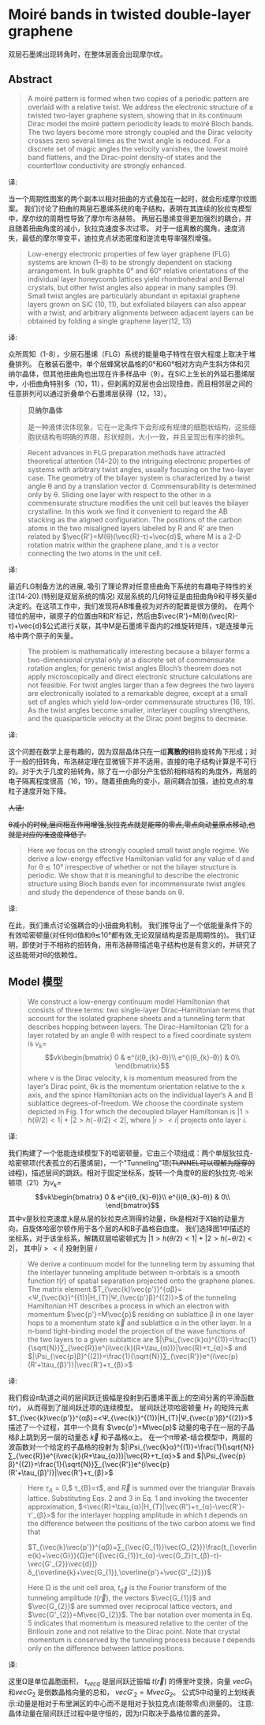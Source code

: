 # Moiré bands in twisted double-layer graphene

双层石墨烯出现转角时，在整体层面会出现摩尔纹。

## Abstract
>A moiré pattern is formed when two copies of a periodic pattern are overlaid with a relative twist. 
We address the electronic structure of a twisted two-layer graphene system, showing that in its continuum Dirac model the moiré pattern periodicity leads to moiré Bloch bands.
The two layers become more strongly coupled and the Dirac velocity crosses zero several times as the twist angle is reduced.
For a discrete set of magic angles the velocity vanishes, the lowest moiré band flattens, and the Dirac-point density-of states and the counterflow conductivity are strongly enhanced.

译:

当一个周期性图案的两个副本以相对扭曲的方式叠加在一起时，就会形成摩尔纹图案。
我们讨论了扭曲的两层石墨烯系统的电子结构，表明在其连续的狄拉克模型中，摩尔纹的周期性导致了摩尔布洛赫带。
两层石墨烯变得更加强烈的耦合，并且随着扭曲角度的减小，狄拉克速度多次过零。
对于一组离散的魔角，速度消失，最低的摩尔带变平，迪拉克点状态密度和逆流电导率强烈增强。

>Low-energy electronic properties of few layer graphene (FLG)
systems are known (1–8) to be strongly dependent on stacking
arrangement. 
In bulk graphite 0° and 60° relative orientations of the individual layer honeycomb lattices yield rhombohedral and Bernal crystals, but other twist angles also appear in many samples (9). Small twist angles are particularly abundant in epitaxial graphene layers grown on SiC (10, 11), but exfoliated bilayers can also appear with a twist, and arbitrary alignments between adjacent layers can be obtained by folding a single graphene layer(12, 13)

译:

众所周知（1-8），少层石墨烯（FLG）系统的能量电子特性在很大程度上取决于堆叠排列。
在散装石墨中，单个层蜂窝状晶格的0°和60°相对方向产生斜方体和贝纳尔晶体，但其他扭曲角也出现在许多样品中（9）。在SiC上生长的外延石墨烯层中，小扭曲角特别多（10，11），但剥离的双层也会出现扭曲，而且相邻层之间的任意排列可以通过折叠单个石墨烯层获得（12，13）。

>**贝纳尔晶体**
>
>是一种液体流体现象，它在一定条件下会形成有规律的细胞状结构，这些细胞状结构有明确的界限，形状规则，大小一致，并且呈现出有序的排列。

>Recent advances in FLG preparation methods have attracted theoretical attention (14–20) to the intriguing electronic properties of systems with arbitrary twist angles, usually focusing on the two-layer case.
The geometry of the bilayer system is characterized by a twist angle θ and by a translation vector d. 
Commensurability is determined only by θ.
Sliding one layer with respect to the other in a commensurate structure modifies the unit cell but leaves the bilayer crystalline. 
In this work we find it convenient to regard the AB stacking as the aligned configuration. The positions of the carbon atoms in the two misaligned layers labeled by R and R' are then related by $\vec{R'}=M(θ)(\vec{R}-τ)+\vec{d}$, where M is a 2-D rotation matrix within the graphene plane, and τ is a vector connecting the two atoms in the unit cell.

译:

最近FLG制备方法的进展, 吸引了理论界对任意扭曲角下系统的有趣电子特性的关注(14-20).(特别是双层系统的情况)
双层系统的几何特征是由扭曲角θ和平移矢量d决定的。在这项工作中，我们发现将AB堆叠视为对齐的配置是很方便的。
在两个错位的层中，碳原子的位置由R和R'标记，然后由$\vec{R'}=M(θ)(\vec{R}-τ)+\vec{d}$公式进行关联，其中M是石墨烯平面内的2维旋转矩阵，τ是连接单元格中两个原子的矢量。

>The problem is mathematically interesting because a bilayer forms a two-dimensional crystal only at a discrete set of commensurate rotation angles; 
for generic twist angles Bloch’s theorem does not apply microscopically and direct electronic structure calculations are not feasible. 
For twist angles larger than a few degrees the two layers are electronically isolated to a remarkable degree, except at a small set of angles which yield low-order commensurate structures (16, 19). 
As the twist angles become smaller, interlayer coupling strengthens, and the quasiparticle velocity at the Dirac point begins to decrease.

译:

这个问题在数学上是有趣的，因为双层晶体只在一组**离散的**相称旋转角下形成；对于一般的扭转角，布洛赫定理在显微镜下并不适用，直接的电子结构计算是不可行的。对于大于几度的扭转角，除了在一小部分产生低阶相称结构的角度外，两层的电子隔离程度很高（16，19）。随着扭曲角的变小，层间耦合加强，迪拉克点的准粒子速度开始下降。

~~人话:~~

~~θ减小的时候,层间相互作用增强,狄拉克点就是能带的零点,零点向动量原点移动,也就是对应的准速度降低了.~~

>Here we focus on the strongly coupled small twist angle regime. We derive a low-energy effective Hamiltonian valid for any value of d and for θ ≲ 10° irrespective of whether or not the bilayer structure is periodic. We show that it is meaningful to describe the electronic structure using Bloch bands even for incommensurate twist angles and study the dependence of these bands on θ.

译:

在此，我们重点讨论强耦合的小扭曲角机制。
我们推导出了一个低能量条件下的有效哈密顿量(对任何d值和θ≲10°都有效,无论双层结构是否是周期性的)。
我们证明，即使对于不相称的扭转角，用布洛赫带描述电子结构也是有意义的，并研究了这些能带对θ的依赖性。

## Model 模型

>We construct a low-energy continuum model Hamiltonian that consists of three terms: two single-layer Dirac–Hamiltonian terms that account for the isolated graphene sheets and a tunneling term that describes hopping between layers. The Dirac–Hamiltonian (21) for a layer rotated by an angle θ with respect to a fixed coordinate system is
$v_k=$
>$$vk\begin{bmatrix}
0 & e^{i(θ_{k}-θ)}\\
e^{i(θ_{k}-θ)} & 0\\
\end{bmatrix}$$
>where v is the Dirac velocity, k is momentum measured from the layer’s Dirac point, θk is the momentum orientation relative to the x axis, and the spinor Hamiltonian acts on the individual layer’s A and B sublattice degrees-of-freedom. We choose the coordinate system depicted in Fig. 1 for which the decoupled bilayer Hamiltonian is $|1>h(θ/2)<1|+|2>h(-θ/2)<2|$, where $|i><i|$ projects onto layer $i$.

译:

我们构建了一个低能连续模型下的哈密顿量，它由三个项组成：两个单层狄拉克-哈密顿项(代表孤立的石墨烯层)，一个"Tunneling"项(~~TUNNEL可以理解为隧穿的过程~~)，描述层间的跳跃。相对于固定坐标系，旋转一个角度θ的层的狄拉克-哈米顿项（21）为$v_k=$ 
$$vk\begin{bmatrix} 
0 & e^{i(θ_{k}-θ)}\\
e^{i(θ_{k}-θ)} & 0\\ 
\end{bmatrix}$$
其中v是狄拉克速度,k是从层的狄拉克点测得的动量，θk是相对于X轴的动量方向，自旋体哈密尔顿作用于各个层的A和B子晶格自由度。
我们选择图1中描述的坐标系，对于该坐标系，解耦双层哈密顿式为
$|1>h(θ/2)<1|+|2>h(-θ/2)<2|$，
其中$|i><i|$ 投射到层 $i$

>We derive a continuum model for the tunneling term by assuming that the interlayer tunneling amplitude between π-orbitals is a smooth function $t(r)$ of spatial separation projected onto the graphene planes.
The matrix element
$T_{\vec{k}\vec{p'}}^{αβ}=<Ψ_{\vec{k}}^{(1)}|H_{T}|Ψ_{\vec{p'}β}^{(2)}>$
of the tunneling Hamiltonian HT describes a process in which an electron with momentum $\vec{p'}=M\vec{p}$ residing on sublattice β in one layer hops to a momentum state $\vec{k}$ and sublattice α in the other layer. 
In a π-band tight-binding model the projection of the wave functions of the two layers to a given sublattice are
$|\Psi_{\vec{k}α}^{(1)}=\frac{1}{\sqrt{N}}∑_{\vec{R}}e^{i\vec{k}(R+\tau_{α})}|\vec{R}+τ_{α}>$
and
$|\Psi_{\vec{p}β}^{(2)}=\frac{1}{\sqrt{N}}∑_{\vec{R'}}e^{i\vec{p}(R'+\tau_{β}')}|\vec{R'}+τ_{β}>$

译:

我们假设π轨道之间的层间跃迁振幅是投射到石墨烯平面上的空间分离的平滑函数$t(r)$，
从而得到了层间跃迁项的连续模型。
层间跃迁项哈密顿量
$H_{T}$
的矩阵元素
$T_{\vec{k}\vec{p'}}^{αβ}=<Ψ_{\vec{k}}^{(1)}|H_{T}|Ψ_{\vec{p'}β}^{(2)}>$
描述了一个过程，其中一个具有
$\vec{p'}=M\vec{p}$
动量的电子在一层的子晶格β上跳到另一层的动量态
$\vec{k}$
和子晶格α上。 
在一个π带紧-结合模型中，两层的波函数对一个给定的子晶格的投射为
$|\Psi_{\vec{k}α}^{(1)}=\frac{1}{\sqrt{N}}∑_{\vec{R}}e^{i\vec{k}(R+\tau_{α})}|\vec{R}+τ_{α}>$ and $|\Psi_{\vec{p}β}^{(2)}=\frac{1}{\sqrt{N}}∑_{\vec{R'}}e^{i\vec{p}(R'+\tau_{β}')}|\vec{R'}+τ_{β}>$

>Here $τ_{A}=0$,$ τ_{B}=τ$, and $\vec{R}$ is summed over the triangular Bravais lattice.
Substituting Eqs. 2 and 3 in Eq. 1 and invoking the twocenter approximation,
$<\vec{R}+\tau_{α}|H_{T}|\vec{R'}+τ_{α}-\vec{R'}-τ'_{β}>$
for the interlayer hopping amplitude in which t depends on the difference between the positions of the two carbon atoms we find that
>
>$T_{\vec{k}\vec{p'}}^{αβ}=∑_{\vec{G_{1}}\vec{G_{2}}}\frac{t_{\overline{k}+\vec{G}}}{Ω}e^{i[\vec{G_{1}}τ_{α}-\vec{G_2}(τ_{β}-τ)-\vec{G'_{2}}\vec{d}]}δ_{\overline{k}+\vec{G_{1}},\overline{p'}+\vec{G'_{2}}}$
>
>Here Ω is the unit cell area, 
$t_{\vec{q}}$
is the Fourier transform of the tunneling amplitude 
$t(\vec{r})$, the vectors 
$\vec{G_{1}}$
and $\vec{G_{2}}$ are summed over reciprocal lattice vectors, and 
$\vec{G'_{2}}=M\vec{G_{2}}$.
The bar notation over momenta in Eq. 5 indicates that momentum is measured relative to the center of the Brillouin zone and not relative to the Dirac point. 
Note that crystal momentum is conserved by the tunneling process because 
$t$
depends only on the difference between lattice positions.

译:

这里Ω是单位晶胞面积，
$t_{vec{q}}$
是层间跃迁振幅
$t(\vec{r})$
的傅里叶变换，向量
$vec{G_{1}}$和$vec{G_{2}}$
是倒数晶格向量的总和，
$vec{G'_{2}}=Mvec{G_{2}}$。
公式5中动量的上划线表示:动量是相对于布里渊区的中心而不是相对于狄拉克点(能带零点)测量的。 
注意:晶体动量在层间跃迁过程中是守恒的，因为$t$只取决于晶格位置的差异。

>